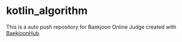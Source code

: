 # kotlin_algorithm
This is a auto push repository for Baekjoon Online Judge created with [BaekjoonHub](https://github.com/BaekjoonHub/BaekjoonHub).
